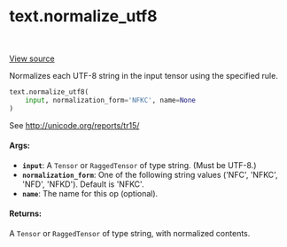 <div itemscope itemtype="http://developers.google.com/ReferenceObject">
<meta itemprop="name" content="text.normalize_utf8" />
<meta itemprop="path" content="Stable" />
</div>

# text.normalize_utf8

<!-- Insert buttons and diff -->

<table class="tfo-notebook-buttons tfo-api" align="left">
</table>

<a target="_blank" href="https://github.com/tensorflow/text/tree/master/tensorflow_text/python/ops/normalize_ops.py">View
source</a>

Normalizes each UTF-8 string in the input tensor using the specified rule.

```python
text.normalize_utf8(
    input, normalization_form='NFKC', name=None
)
```

<!-- Placeholder for "Used in" -->

See http://unicode.org/reports/tr15/

#### Args:

*   <b>`input`</b>: A `Tensor` or `RaggedTensor` of type string. (Must be
    UTF-8.)
*   <b>`normalization_form`</b>: One of the following string values ('NFC',
    'NFKC', 'NFD', 'NFKD'). Default is 'NFKC'.
*   <b>`name`</b>: The name for this op (optional).

#### Returns:

A `Tensor` or `RaggedTensor` of type string, with normalized contents.
